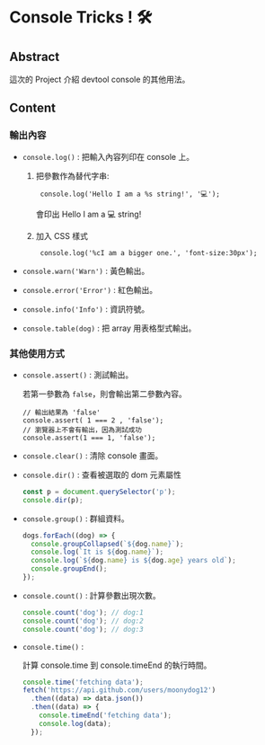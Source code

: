 # Console Tricks ! 🛠️

## Abstract

這次的 Project 介紹 devtool console 的其他用法。

## Content

### 輸出內容

- `console.log()` : 把輸入內容列印在 console 上。

  1. 把參數作為替代字串:

     ` console.log('Hello I am a %s string!', '💻');`

     會印出 Hello I am a 💻 string!

  2. 加入 CSS 樣式

     ` console.log('%cI am a bigger one.', 'font-size:30px');`

- `console.warn('Warn')` : 黃色輸出。
- `console.error('Error')` : 紅色輸出。
- `console.info('Info')` : 資訊符號。
- `console.table(dog)` : 把 array 用表格型式輸出。

### 其他使用方式

- `console.assert()` : 測試輸出。

  若第一參數為 `false`，則會輸出第二參數內容。

  ```JS
  // 輸出結果為 'false'
  console.assert( 1 === 2 , 'false');
  // 瀏覽器上不會有輸出，因為測試成功
  console.assert(1 === 1, 'false');
  ```

- `console.clear()` : 清除 console 畫面。

- `console.dir()` : 查看被選取的 dom 元素屬性

  ```js
  const p = document.querySelector('p');
  console.dir(p);
  ```

- `console.group()` : 群組資料。

  ```js
  dogs.forEach((dog) => {
    console.groupCollapsed(`${dog.name}`);
    console.log(`It is ${dog.name}`);
    console.log(`${dog.name} is ${dog.age} years old`);
    console.groupEnd();
  });
  ```

- `console.count()` : 計算參數出現次數。

  ```js
  console.count('dog'); // dog:1
  console.count('dog'); // dog:2
  console.count('dog'); // dog:3
  ```

- `console.time()` :

  計算 console.time 到 console.timeEnd 的執行時間。

  ```js
  console.time('fetching data');
  fetch('https://api.github.com/users/moonydog12')
    .then((data) => data.json())
    .then((data) => {
      console.timeEnd('fetching data');
      console.log(data);
    });
  ```

